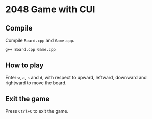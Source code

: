 # 2048 Game with CUI
## Compile
Compile `Board.cpp` and `Game.cpp`.

```
g++ Board.cpp Game.cpp
```

## How to play
Enter `w`, `a`, `s` and `d`, with respect to upward, leftward, downward and rightward to move the board.
## Exit the game
Press `Ctrl+C` to exit the game.







